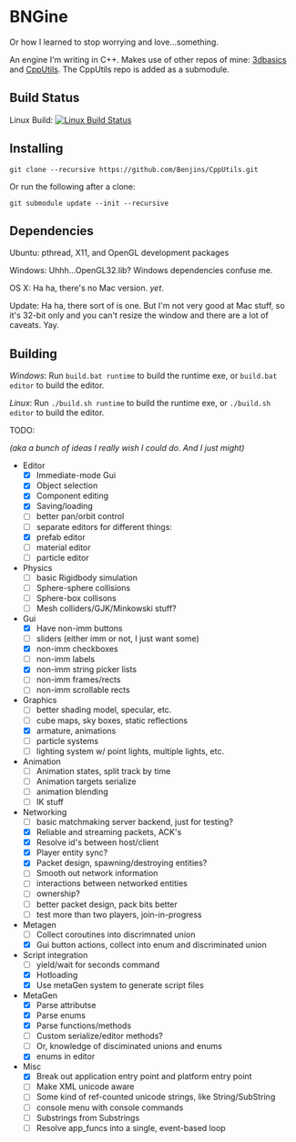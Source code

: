 BNGine
===================
Or how I learned to stop worrying and love...something.

An engine I'm writing in C++.  Makes use of other repos of mine: [3dbasics](https://github.com/Benjins/3dbasics) and [CppUtils](https://github.com/Benjins/CppUtils).  The CppUtils repo is added as a submodule.

Build Status
--------------

Linux Build: [![Linux Build Status](https://travis-ci.org/Benjins/BNGine.svg?branch=master)](https://travis-ci.org/Benjins/BNGine)

Installing
--------------
```
git clone --recursive https://github.com/Benjins/CppUtils.git
```
Or run the following after a clone:
```
git submodule update --init --recursive
```

Dependencies
-------------
Ubuntu: pthread, X11, and OpenGL development packages

Windows: Uhhh...OpenGL32.lib? Windows dependencies confuse me.

OS X: Ha ha, there's no Mac version. _yet_.

Update: Ha ha, there sort of is one.  But I'm not very good at Mac stuff, so it's 32-bit only and you can't resize the window and there are a lot of caveats. Yay.

Building
-------------
*Windows*: Run ```build.bat runtime``` to build the runtime exe, or ```build.bat editor``` to build the editor.

*Linux*: Run ```./build.sh runtime``` to build the runtime exe, or ```./build.sh editor``` to build the editor.


TODO:

*(aka a bunch of ideas I really wish I could do.  And I just might)*

 * Editor
   - [X] Immediate-mode Gui
   - [X] Object selection
   - [X] Component editing 
   - [X] Saving/loading
   - [ ] better pan/orbit control
   - [ ] separate editors for different things:
    + [X] prefab editor
	+ [ ] material editor
	+ [ ] particle editor
 * Physics
   - [ ] basic Rigidbody simulation
   - [ ] Sphere-sphere collisions
   - [ ] Sphere-box collisons
   - [ ] Mesh colliders/GJK/Minkowski stuff?
 * Gui
   - [X] Have non-imm buttons
   - [ ] sliders (either imm or not, I just want some)
   - [X] non-imm checkboxes
   - [ ] non-imm labels
   - [X] non-imm string picker lists
   - [ ] non-imm frames/rects
   - [ ] non-imm scrollable rects
 * Graphics
   - [ ] better shading model, specular, etc.
   - [ ] cube maps, sky boxes, static reflections
   - [X] armature, animations
   - [ ] particle systems
   - [ ] lighting system w/ point lights, multiple lights, etc.
 * Animation
   - [ ] Animation states, split track by time
   - [ ] Animation targets serialize
   - [ ] animation blending
   - [ ] IK stuff
 * Networking
   - [ ] basic matchmaking server backend, just for testing?
   - [X] Reliable and streaming packets, ACK's
   - [X] Resolve id's between host/client
   - [X] Player entity sync?
   - [X] Packet design, spawning/destroying entities?
   - [ ] Smooth out network information
   - [ ] interactions between networked entities
   - [ ] ownership?
   - [ ] better packet design, pack bits better
   - [ ] test more than two players, join-in-progress
 * Metagen
   - [ ] Collect coroutines into discrimnated union
   - [X] Gui button actions, collect into enum and discriminated union
 * Script integration
   - [ ] yield/wait for seconds command
   - [X] Hotloading
   - [X] Use metaGen system to generate script files
 * MetaGen
   - [X] Parse attributse
   - [X] Parse enums
   - [X] Parse functions/methods
   - [ ] Custom serialize/editor methods?
   - [ ] Or, knowledge of disciminated unions and enums
   - [X] enums in editor
 * Misc
   - [X] Break out application entry point and platform entry point
   - [ ] Make XML unicode aware
   - [ ] Some kind of ref-counted unicode strings, like String/SubString
   - [ ] console menu with console commands
   - [ ] Substrings from Substrings
   - [ ] Resolve app_funcs into a single, event-based loop
